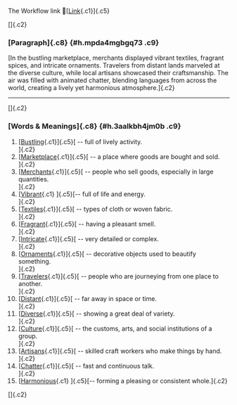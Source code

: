 The Workflow link
👏[[Link](https://www.google.com/url?q=http://www.google.com&sa=D&source=editors&ust=1755807474891426&usg=AOvVaw3-CEpRyATA93yznuEuHsWg){.c1}]{.c5}

[]{.c2}

### [Paragraph]{.c8} {#h.mpda4mgbgq73 .c9}

[In the bustling marketplace, merchants displayed vibrant textiles,
fragrant spices, and intricate ornaments. Travelers from distant lands
marveled at the diverse culture, while local artisans showcased their
craftsmanship. The air was filled with animated chatter, blending
languages from across the world, creating a lively yet harmonious
atmosphere.]{.c2}

------------------------------------------------------------------------

[]{.c2}

### [Words & Meanings]{.c8} {#h.3aalkbh4jm0b .c9}

1.  [[Bustling](https://www.google.com/url?q=http://www.google.com&sa=D&source=editors&ust=1755807474892392&usg=AOvVaw1GSK020lhyBMg3KuNS5CA0){.c1}]{.c5}[ --
    full of lively activity.\
    ]{.c2}
2.  [[Marketplace](https://www.google.com/url?q=http://www.google.com&sa=D&source=editors&ust=1755807474892648&usg=AOvVaw0HSh47D-UIXmnaeiH_XnXR){.c1}]{.c5}[ --
    a place where goods are bought and sold.\
    ]{.c2}
3.  [[Merchants](https://www.google.com/url?q=http://www.google.com&sa=D&source=editors&ust=1755807474892818&usg=AOvVaw2yY3-NIXeiuac5oXJ8d98F){.c1}]{.c5}[ --
    people who sell goods, especially in large quantities.\
    ]{.c2}
4.  [[Vibrant](https://www.google.com/url?q=http://www.google.com&sa=D&source=editors&ust=1755807474893040&usg=AOvVaw3VStrCPaVgvPAcqge6rSM2){.c1}
    ]{.c5}[-- full of life and energy.\
    ]{.c2}
5.  [[Textiles](https://www.google.com/url?q=http://www.google.com&sa=D&source=editors&ust=1755807474893250&usg=AOvVaw27f_Wu7buMJHIpYxP59_B_){.c1}]{.c5}[ --
    types of cloth or woven fabric.\
    ]{.c2}
6.  [[Fragrant](https://www.google.com/url?q=http://www.google.com&sa=D&source=editors&ust=1755807474893483&usg=AOvVaw1Pj9hQDG19hywuTB9x6sH1){.c1}]{.c5}[ --
    having a pleasant smell.\
    ]{.c2}
7.  [[Intricate](https://www.google.com/url?q=http://www.google.com&sa=D&source=editors&ust=1755807474893633&usg=AOvVaw3wnq1on_pozI4mUphh1drC){.c1}]{.c5}[ --
    very detailed or complex.\
    ]{.c2}
8.  [[Ornaments](https://www.google.com/url?q=http://www.google.com&sa=D&source=editors&ust=1755807474893754&usg=AOvVaw0nOova5bLiTiEehPYo7SmJ){.c1}]{.c5}[ --
    decorative objects used to beautify something.\
    ]{.c2}
9.  [[Travelers](https://www.google.com/url?q=http://www.google.com&sa=D&source=editors&ust=1755807474893957&usg=AOvVaw1QvgFZW6kPX4sTdsP0f6W7){.c1}]{.c5}[ --
    people who are journeying from one place to another.\
    ]{.c2}
10. [[Distant](https://www.google.com/url?q=http://www.google.com&sa=D&source=editors&ust=1755807474894221&usg=AOvVaw2Rz3cTeo0qv0ROFFRx9CQZ){.c1}]{.c5}[ --
    far away in space or time.\
    ]{.c2}
11. [[Diverse](https://www.google.com/url?q=http://www.google.com&sa=D&source=editors&ust=1755807474894355&usg=AOvVaw0E4-hrm_hf2TN9Adwaq4LC){.c1}]{.c5}[ --
    showing a great deal of variety.\
    ]{.c2}
12. [[Culture](https://www.google.com/url?q=http://www.google.com&sa=D&source=editors&ust=1755807474894479&usg=AOvVaw0r4TDxd7YlM5-lUoGX4G67){.c1}]{.c5}[ --
    the customs, arts, and social institutions of a group.\
    ]{.c2}
13. [[Artisans](https://www.google.com/url?q=http://www.google.com&sa=D&source=editors&ust=1755807474894630&usg=AOvVaw0gEIEdoDO9rY8g9jXELNk1){.c1}]{.c5}[ --
    skilled craft workers who make things by hand.\
    ]{.c2}
14. [[Chatter](https://www.google.com/url?q=http://www.google.com&sa=D&source=editors&ust=1755807474894781&usg=AOvVaw15TzOSOAYK_qetgACIqqW7){.c1}]{.c5}[ --
    fast and continuous talk.\
    ]{.c2}
15. [[Harmonious](https://www.google.com/url?q=http://www.google.com&sa=D&source=editors&ust=1755807474894929&usg=AOvVaw1GPxwHSrQGat6_TzjZhXdc){.c1}
    ]{.c5}[-- forming a pleasing or consistent whole.]{.c2}

[]{.c2}
